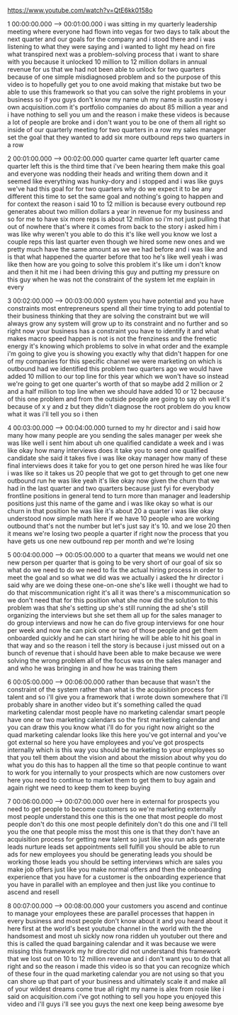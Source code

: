 https://www.youtube.com/watch?v=QtE6kk0158o

1 00:00:00.000 --\> 00:01:00.000 i was sitting in my quarterly
leadership meeting where everyone had flown into vegas for two days to
talk about the next quarter and our goals for the company and i stood
there and i was listening to what they were saying and i wanted to light
my head on fire what transpired next was a problem-solving process that
i want to share with you because it unlocked 10 million to 12 million
dollars in annual revenue for us that we had not been able to unlock for
two quarters because of one simple misdiagnosed problem and so the
purpose of this video is to hopefully get you to one avoid making that
mistake but two be able to use this framework so that you can solve the
right problems in your business so if you guys don't know my name uh my
name is austin mosey i own acquisition.com it's portfolio companies do
about 85 million a year and i have nothing to sell you um and the reason
i make these videos is because a lot of people are broke and i don't
want you to be one of them all right so inside of our quarterly meeting
for two quarters in a row my sales manager set the goal that they wanted
to add six more outbound reps two quarters in a row

2 00:01:00.000 --\> 00:02:00.000 quarter came quarter left quarter came
quarter left this is the third time that i've been hearing them make
this goal and everyone was nodding their heads and writing them down and
it seemed like everything was hunky-dory and i stopped and i was like
guys we've had this goal for for two quarters why do we expect it to be
any different this time to set the same goal and nothing's going to
happen and for context the reason i said 10 to 12 million is because
every outbound rep generates about two million dollars a year in revenue
for my business and so for me to have six more reps is about 12 million
so i'm not just pulling that out of nowhere that's where it comes from
back to the story i asked him i was like why weren't you able to do this
it's like well you know we lost a couple reps this last quarter even
though we hired some new ones and we pretty much have the same amount as
we we had before and i was like and is that what happened the quarter
before that too he's like well yeah i was like then how are you going to
solve this problem it's like um i don't know and then it hit me i had
been driving this guy and putting my pressure on this guy when he was
not the constraint of the system let me explain in every

3 00:02:00.000 --\> 00:03:00.000 system you have potential and you have
constraints most entrepreneurs spend all their time trying to add
potential to their business thinking that they are solving the
constraint but we will always grow any system will grow up to its
constraint and no further and so right now your business has a
constraint you have to identify it and what makes macro speed happen is
not is not the frenziness and the frenetic energy it's knowing which
problems to solve in what order and the example i'm going to give you is
showing you exactly why that didn't happen for one of my companies for
this specific channel we were marketing on which is outbound had we
identified this problem two quarters ago we would have added 10 million
to our top line for this year which we won't have so instead we're going
to get one quarter's worth of that so maybe add 2 million or 2 and a
half million to top line when we should have added 10 or 12 because of
this one problem and from the outside people are going to say oh well
it's because of x y and z but they didn't diagnose the root problem do
you know what it was i'll tell you so i then

4 00:03:00.000 --\> 00:04:00.000 turned to my hr director and i said how
many how many people are you sending the sales manager per week she was
like well i sent him about uh one qualified candidate a week and i was
like okay how many interviews does it take you to send one qualified
candidate she said it takes five i was like okay manager how many of
these final interviews does it take for you to get one person hired he
was like four i was like so it takes us 20 people that we got to get
through to get one new outbound run he was like yeah it's like okay now
given the churn that we had in the last quarter and two quarters because
just fyi for everybody frontline positions in general tend to turn more
than manager and leadership positions just this name of the game and i
was like okay so what is our churn in that position he was like it's
about 20 a quarter i was like okay understood now simple math here if we
have 10 people who are working outbound that's not the number but let's
just say it's 10. and we lose 20 then it means we're losing two people a
quarter if right now the process that you have gets us one new outbound
rep per month and we're losing

5 00:04:00.000 --\> 00:05:00.000 to a quarter that means we would net
one new person per quarter that is going to be very short of our goal of
six so what do we need to do we need to fix the actual hiring process in
order to meet the goal and so what we did was we actually i asked the hr
director i said why are we doing these one-on-one she's like well i
thought we had to do that miscommunication right it's all it was there's
a miscommunication so we don't need that for this position what she now
did the solution to this problem was that she's setting up she's still
running the ad she's still organizing the interviews but she set them
all up for the sales manager to do group interviews and now he can do
five group interviews for one hour per week and now he can pick one or
two of those people and get them onboarded quickly and he can start
hiring he will be able to hit his goal in that way and so the reason i
tell the story is because i just missed out on a bunch of revenue that i
should have been able to make because we were solving the wrong problem
all of the focus was on the sales manager and and who he was bringing in
and how he was training them

6 00:05:00.000 --\> 00:06:00.000 rather than because that wasn't the
constraint of the system rather than what is the acquisition process for
talent and so i'll give you a framework that i wrote down somewhere that
i'll probably share in another video but it's something called the quad
marketing calendar most people have no marketing calendar smart people
have one or two marketing calendars so the first marketing calendar and
you can draw this you know what i'll do for you right now alright so the
quad marketing calendar looks like this here you've got internal and
you've got external so here you have employees and you've got prospects
internally which is this way you should be marketing to your employees
so that you tell them about the vision and about the mission about why
you do what you do this has to happen all the time so that people
continue to want to work for you internally to your prospects which are
now customers over here you need to continue to market them to get them
to buy again and again right we need to keep them to keep buying

7 00:06:00.000 --\> 00:07:00.000 over here in external for prospects you
need to get people to become customers so we're marketing externally
most people understand this one this is the one that most people do most
people don't do this one most people definitely don't do this one and
i'll tell you the one that people miss the most this one is that they
don't have an acquisition process for getting new talent so just like
you run ads generate leads nurture leads set appointments sell fulfill
you should be able to run ads for new employees you should be generating
leads you should be working those leads you should be setting interviews
which are sales you make job offers just like you make normal offers and
then the onboarding experience that you have for a customer is the
onboarding experience that you have in parallel with an employee and
then just like you continue to ascend and resell

8 00:07:00.000 --\> 00:08:00.000 your customers you ascend and continue
to manage your employees these are parallel processes that happen in
every business and most people don't know about it and you heard about
it here first at the world's best youtube channel in the world with the
the handsomest and most uh sickly now rona ridden uh youtuber out there
and this is called the quad bargaining calendar and it was because we
were missing this framework my hr director did not understand this
framework that we lost out on 10 to 12 million revenue and i don't want
you to do that all right and so the reason i made this video is so that
you can recognize which of these four in the quad marketing calendar you
are not using so that you can shore up that part of your business and
ultimately scale it and make all of your wildest dreams come true all
right my name is alex from rosie like i said on acquisition.com i've got
nothing to sell you hope you enjoyed this video and i'll guys i'll see
you guys the next one keep being awesome bye
